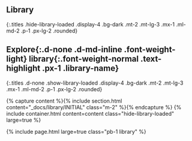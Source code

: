## Library
{:.titles .hide-library-loaded .display-4 .bg-dark .mt-2 .mt-lg-3 .mx-1 .ml-md-2 .p-1 .px-lg-2 .rounded}

## __Explore__{:.d-none .d-md-inline .font-weight-light} __library__{:.font-weight-normal .text-highlight .px-1 .library-name}
{:.titles .d-none .show-library-loaded .display-4 .bg-dark .mt-2 .mt-lg-3 .mx-1 .ml-md-2 .p-1 .px-lg-2 .rounded}

{% capture content %}{% include section.html content="_docs/library/INITIAL" class="m-2" %}{% endcapture %}
{% include container.html content=content class="hide-library-loaded" large=true %}

{% include page.html large=true class="pb-1 library" %}